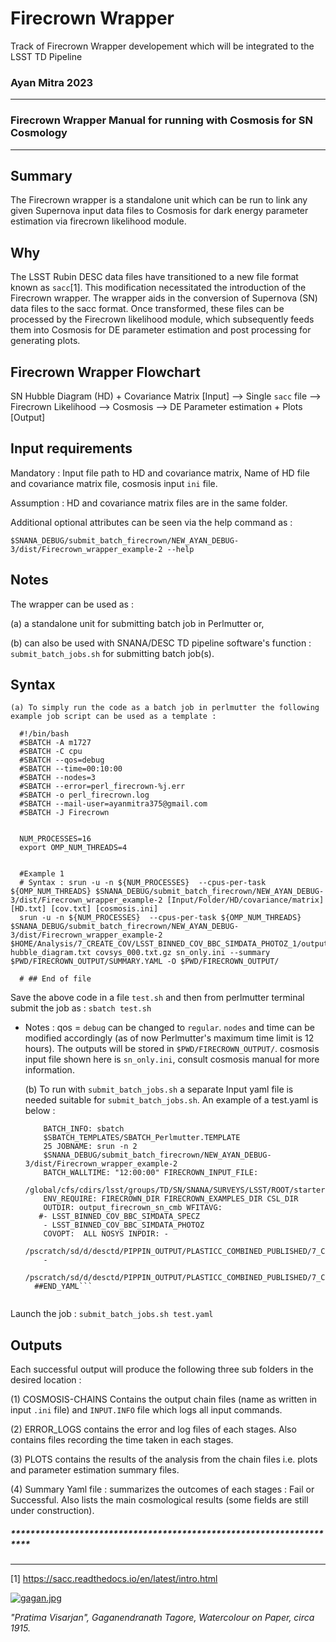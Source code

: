 # Firecrown Wrapper
Track of Firecrown Wrapper developement which will be integrated to the LSST TD Pipeline

### Ayan Mitra 2023
--------------


### Firecrown Wrapper Manual for running with Cosmosis for SN Cosmology
-------------- 


Summary 
-------------- 
The Firecrown wrapper is a standalone unit which
can be run to link any given Supernova input data files to Cosmosis for
dark energy parameter estimation via firecrown likelihood module.

Why 
-------------- 
The LSST Rubin DESC data files have transitioned to
a new file format known as `sacc`[1]. This modification necessitated the
introduction of the Firecrown wrapper. The wrapper  aids in the conversion
of Supernova (SN) data files to the sacc format.  Once transformed,
these files can be processed by the Firecrown likelihood module, which
subsequently feeds them into Cosmosis for DE parameter estimation and
post processing for generating plots.


Firecrown Wrapper Flowchart 
--------------

 SN Hubble Diagram (HD) + Covariance Matrix [Input] --> Single `sacc`
 file --> Firecrown Likelihood --> Cosmosis --> DE Parameter estimation +
 Plots [Output]


Input requirements 
--------------
	 
   Mandatory  : Input file path to HD and covariance matrix, Name of HD file and covariance matrix file, cosmosis input
	 `ini` file.  
   
   Assumption : HD and covariance matrix files are
	 in the same folder.
  
  Additional optional attributes can be seen via the help command as : 
   
   `$SNANA_DEBUG/submit_batch_firecrown/NEW_AYAN_DEBUG-3/dist/Firecrown_wrapper_example-2 --help`

Notes 
--------------
	
  The wrapper can be used as : 
  
  (a) a standalone unit for submitting
	batch job in Perlmutter or, 
  
  (b) can also be used with SNANA/DESC
	TD pipeline software's function : `submit_batch_jobs.sh` for
	submitting batch job(s).


Syntax 
--------------

	(a) To simply run the code as a batch job in perlmutter the following example job script can be used as a template :
    
	  #!/bin/bash
	  #SBATCH -A m1727
	  #SBATCH -C cpu
	  #SBATCH --qos=debug
	  #SBATCH --time=00:10:00
	  #SBATCH --nodes=3
	  #SBATCH --error=perl_firecrown-%j.err
	  #SBATCH -o perl_firecrown.log
	  #SBATCH --mail-user=ayanmitra375@gmail.com
	  #SBATCH -J Firecrown


	  NUM_PROCESSES=16
	  export OMP_NUM_THREADS=4


	  #Example 1
	  # Syntax : srun -u -n ${NUM_PROCESSES}  --cpus-per-task ${OMP_NUM_THREADS} $SNANA_DEBUG/submit_batch_firecrown/NEW_AYAN_DEBUG-3/dist/Firecrown_wrapper_example-2 [Input/Folder/HD/covariance/matrix] [HD.txt] [cov.txt] [cosmosis.ini]
	  srun -u -n ${NUM_PROCESSES}  --cpus-per-task ${OMP_NUM_THREADS} $SNANA_DEBUG/submit_batch_firecrown/NEW_AYAN_DEBUG-3/dist/Firecrown_wrapper_example-2 $HOME/Analysis/7_CREATE_COV/LSST_BINNED_COV_BBC_SIMDATA_PHOTOZ_1/output hubble_diagram.txt covsys_000.txt.gz sn_only.ini --summary $PWD/FIRECROWN_OUTPUT/SUMMARY.YAML -O $PWD/FIRECROWN_OUTPUT/

	  # ## End of file
    


Save the above code in a file `test.sh` and then from perlmutter terminal submit the job as : `sbatch test.sh`
* Notes : qos = `debug` can be changed to `regular`. `nodes` and time can be modified accordingly (as of now Perlmutter's maximum time limit is 12 hours). The outputs will be stored in `$PWD/FIRECROWN_OUTPUT/`. cosmosis input file shown here is `sn_only.ini`, consult cosmosis manual for more information.







	 (b) To run with `submit_batch_jobs.sh` a separate Input yaml
	 file is needed suitable for `submit_batch_jobs.sh`. An example
	 of a test.yaml is below :


	  
    ```## YAML begins : CONFIG:
	    BATCH_INFO: sbatch
	    $SBATCH_TEMPLATES/SBATCH_Perlmutter.TEMPLATE
	    25 JOBNAME: srun -n 2
	    $SNANA_DEBUG/submit_batch_firecrown/NEW_AYAN_DEBUG-3/dist/Firecrown_wrapper_example-2
	    BATCH_WALLTIME: "12:00:00" FIRECROWN_INPUT_FILE:
	    /global/cfs/cdirs/lsst/groups/TD/SN/SNANA/SURVEYS/LSST/ROOT/starterKits/firecrown+submit_batch_jobs/Cosmosis_Input_Scripts/sn_planck.ini
	    ENV_REQUIRE: FIRECROWN_DIR FIRECROWN_EXAMPLES_DIR CSL_DIR
	    OUTDIR: output_firecrown_sn_cmb WFITAVG:
	   #- LSST_BINNED_COV_BBC_SIMDATA_SPECZ
	    - LSST_BINNED_COV_BBC_SIMDATA_PHOTOZ
	    COVOPT:  ALL NOSYS INPDIR: -
	    /pscratch/sd/d/desctd/PIPPIN_OUTPUT/PLASTICC_COMBINED_PUBLISHED/7_CREATE_COV/LSST_BINNED_COV_BBC_SIMDATA_PHOTOZ_1/output
	    -
	    /pscratch/sd/d/desctd/PIPPIN_OUTPUT/PLASTICC_COMBINED_PUBLISHED/7_CREATE_COV/LSST_BINNED_COV_BBC_SIMDATA_PHOTOZ_2/output
	  ##END_YAML```
    

Launch the job : `submit_batch_jobs.sh test.yaml`


Outputs 
--------------

   Each successful output will produce the following three sub folders in the desired location :  
   
   (1) COSMOSIS-CHAINS
	    Contains the output chain files (name as written in input
	     `.ini` file) and `INPUT.INFO` file which logs all input
	     commands.
       
   (2) ERROR_LOGS
	     contains the error and log files of each stages. Also
	     contains files recording the time taken in each stages.    
       
   (3) PLOTS
	     contains the results of the analysis from the chain files
	     i.e. plots and parameter estimation summary files.  
       
   (4) Summary Yaml file : summarizes the outcomes of each stages : Fail or Successful. Also lists the main cosmological results (some fields are still under construction).   




##### ********************************************************************
********************************************************************


[1] https://sacc.readthedocs.io/en/latest/intro.html

[![gagan.jpg](https://i.postimg.cc/76vxpmSC/gagan.jpg)](https://postimg.cc/R3R5t1s9)


<i>"Pratima Visarjan", Gaganendranath Tagore, Watercolour on Paper, circa 1915.</i>
